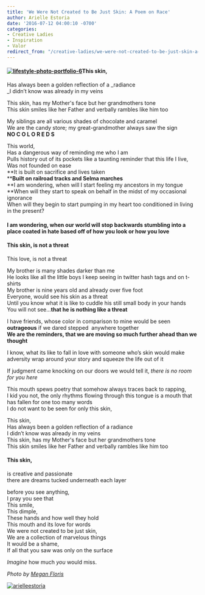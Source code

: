 ```yaml
---
title: 'We Were Not Created to Be Just Skin: A Poem on Race'
author: Arielle Estoria
date: '2016-07-12 04:00:10 -0700'
categories:
- Creative Ladies
- Inspiration
- Valor
redirect_from: "/creative-ladies/we-were-not-created-to-be-just-skin-a-poem/"
---
```


#### [![lifestyle-photo-portfolio-6](http://yellowconference.com/wp-content/uploads/2016/07/lifestyle-photo-portfolio-6.jpg)](http://yellowconference.com/wp-content/uploads/2016/07/lifestyle-photo-portfolio-6.jpg)This skin,  
Has always been a golden reflection of a _radiance  
_I didn’t know was already in my veins

This skin, has my Mother's face but her grandmothers tone  
This skin smiles like her Father and verbally rambles like him too  

My siblings are all various shades of chocolate and caramel  
We are the candy store; my great-grandmother always saw the sign  
**NO C O L O R E D S**  

This world,  
Has a dangerous way of reminding me who I am  
Pulls history out of its pockets like a taunting reminder that this life I live,  
Was not founded on ease  
**It is built on sacrifice and lives taken  
****Built on railroad tracks and Selma marches**  
**I am wondering, when will I start feeling my ancestors in my tongue  
**When will they start to speak on behalf in the midst of my occasional ignorance  
When will they begin to start pumping in my heart too conditioned in living in the present?

#### I am wondering, when our world will stop backwards stumbling into a place coated in hate based off of how you look or how you love  

#### This skin, is not a threat  
This love, is not a threat

My brother is many shades darker than me  
He looks like all the little boys I keep seeing in twitter hash tags and on t-shirts  
My brother is nine years old and already over five foot  
Everyone, would see his skin as a threat  
Until you know what it is like to cuddle his still small body in your hands  
You will not see...**that he is nothing like a threat**

I have friends, whose color in comparison to mine would be seen **outrageous** if we dared stepped  anywhere together  
**We are the reminders, that we are moving so much further ahead than we thought**  

I know, what its like to fall in love with someone who’s skin would make adversity wrap around your story and squeeze the life out of it

If judgment came knocking on our doors we would tell it, _there is no room for you here_

This mouth spews poetry that somehow always traces back to rapping,  
I kid you not, the only rhythms flowing through this tongue is a mouth that has fallen for one too many words  
I do not want to be seen for only this skin,

This skin,  
Has always been a golden reflection of a radiance  
I didn’t know was already in my veins  
This skin, has my Mother's face but her grandmothers tone  
This skin smiles like her Father and verbally rambles like him too

#### This skin,  
is creative and passionate  
there are dreams tucked underneath each layer  

before you see anything,  
I pray you see that  
This smile,  
This dimple,  
These hands and how well they hold  
This mouth and its love for words  
We were not created to be just skin,  
We are a collection of marvelous things  
It would be a shame,  
If all that you saw was only on the surface

_Imagine_ how much _you_ would miss.

_Photo by [Megan Floris](http://thewolfandthewildflower.com/travel/)_

[![arielleestoria](http://yellowconference.com/wp-content/uploads/2016/07/arielleestoria.jpg)](http://arielleestoria.com/)
